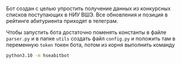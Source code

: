 Бот создан с целью упростить получение данных из конкурсных списков поступающих в НИУ ВШЭ. Все обновления и позиция в рейтинге абитуриента приходят в телеграм.

Чтобы запустить бота достаточно поменять константы в файле `parser.py` и в папке `utils` создать файл `config.py` и положить там в переменную `token` токен бота, потом из корня выполнить команду

```sh
python3.10 -m hseabitbot
```
